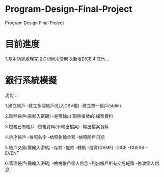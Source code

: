 # Program-Design-Final-Project
Program Design Final Project

# 目前進度

1.基本功能處理完
2.GUI尚未使用
3.新增DICE
4.其他...

# 銀行系統模擬

功能：

1.建立帳戶
    -建立多個帳戶(引入CSV檔)
    -建立單一帳戶(stdin)

2.刪除帳戶(需輸入密碼)
    -是否輸出(刪除帳號的)檔案資料

3.檢視已有帳戶
    -檢視資料(不輸出檔案)
    -輸出檔案資料

4.排序帳戶
    -依照名字
    -依照剩餘金額
    -依照開戶日期

5.帳戶交易(需輸入密碼)
    -存款
    -提款
    -轉帳
    -投資(GAME)
        -DICE
        -GUESS
        -EVENT

6.管理帳戶(需輸入密碼)
    -檢視帳戶個人信息
    -列出帳戶所有交易紀錄
    -修改個人信息
